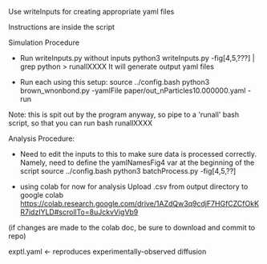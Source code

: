 Use writeInputs for creating appropriate yaml files

Instructions are inside the script 

Simulation Procedure 
* Run writeInputs.py without inputs
 python3 writeInputs.py -fig[4,5,???] | grep python > runallXXXX
It will generate output yaml files

* Run each using this setup: 
 source ../config.bash
 python3 brown_wnonbond.py -yamlFile paper/out_nParticles10.000000.yaml -run

Note: this is spit out by the program anyway, so pipe to a 'runall' bash script, so that you can run
 bash runallXXXX

Analysis Procedure:
* Need to edit the inputs to this to make sure data is processed correctly. Namely, need to define the yamlNamesFig4 var at the beginning of the script
 source ../config.bash
 python3 batchProcess.py -fig[4,5,??]

* using colab for now for analysis
Upload <case>.csv from output directory to google colab
https://colab.research.google.com/drive/1AZdQw3q9cdjF7HGfCZCfOkKR7idzIYLD#scrollTo=8uJckvVigVb9

(if changes are made to the colab doc, be sure to download and commit to repo) 



exptl.yaml <- reproduces experimentally-observed diffusion
